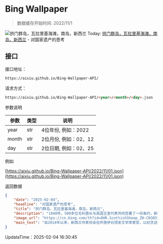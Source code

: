 # Bing Wallpaper

> 数据缓存开始时间: 2022/11/1

![拱门群岛，瓦拉里基海滩，南岛，新西兰](https://cn.bing.com/th?id=OHR.ScottishSheep_ZH-CN3051181797_1920x1080.webp)
Today: [拱门群岛，瓦拉里基海滩，南岛，新西兰](https://cn.bing.com/th?id=OHR.ScottishSheep_ZH-CN3051181797_1920x1080.webp) - 对国家遗产的思考

## 接口

接口地址：

```html
https://aixiu.github.io/Bing-Wallpaper-API/
```

请求方式：

```html
https://aixiu.github.io/Bing-Wallpaper-API/<year>/<month>/<day>.json
```

参数说明

| 参数 | 类型 | 说明 |
| - | - | - |
| year | str | 4位年份, 例如：2022 |
| month | str | 2位月份, 例如：02、12 |
| day | str | 2位日期, 例如：02、25 |

例如

[https://aixiu.github.io/Bing-Wallpaper-API/2022/11/01.json](https://aixiu.github.io/Bing-Wallpaper-API/2022/11/01.json)

返回数据

```json
{
    "date": "2025-02-04",
    "headline": "对国家遗产的思考",
    "title": "拱门群岛，瓦拉里基海滩，南岛，新西兰",
    "description": "1840年，500多位毛利酋长与英国王室代表共同签署了一份条约，新西兰人至今仍在怀唐伊日纪念这一历史时刻。这一天，签署的《怀唐伊条约》确立了两种文化共存的原则。在怀唐伊条约签署地，庆典活动包括毛利传统表演、演讲和精彩的独木舟比赛。从奥克兰和惠灵顿的节日与音乐会，到低调的社区聚会，这一天的核心精神是联系与文化。",
    "image_url": "https://cn.bing.com/th?id=OHR.ScottishSheep_ZH-CN3051181797_1920x1080.webp",
    "main_text": "自2014年以来，新西兰作家协会在怀唐伊日颁发文学荣誉奖，以纪念这一天的特殊意义。"
}
```

UpdataTime：2025-02-04 16:30:45
